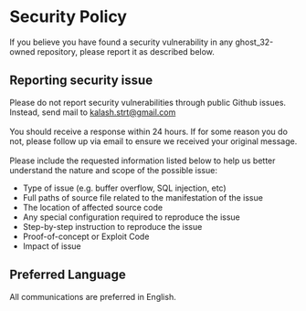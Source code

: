 # Security Policy
If you believe you have found a security vulnerability in any ghost_32-owned repository, please report it as described below.

## Reporting security issue
Please do not report security vulnerabilities through public Github issues.
Instead, send mail to [kalash.strt@gmail.com](kalash.strt@gmail.com)<br /><br />
You should receive a response within 24 hours. If for some reason you do not, please follow up via email to ensure we received your original message.
<br/><br />
Please include the requested information listed below to help us better understand the nature and scope of the possible issue:
- Type of issue (e.g. buffer overflow, SQL injection, etc)
- Full paths of source file related to the manifestation of the issue
- The location of affected source code
- Any special configuration required to reproduce the issue
- Step-by-step instruction to reproduce the issue
- Proof-of-concept or Exploit Code
- Impact of issue

## Preferred Language
All communications are preferred in English.
